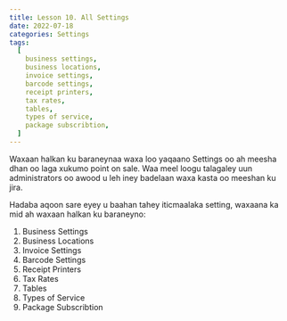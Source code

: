 ```yaml
---
title: Lesson 10. All Settings
date: 2022-07-18
categories: Settings
tags:
  [
    business settings,
    business locations,
    invoice settings,
    barcode settings,
    receipt printers,
    tax rates,
    tables,
    types of service,
    package subscribtion,
  ]
---
```


Waxaan halkan ku baraneynaa waxa loo yaqaano Settings oo ah meesha dhan oo laga xukumo point on sale. Waa meel loogu talagaley uun administrators oo awood u leh iney badelaan waxa kasta oo meeshan ku jira.

Hadaba aqoon sare eyey u baahan tahey iticmaalaka setting, waxaana ka mid ah waxaan halkan ku baraneyno:

1. Business Settings
2. Business Locations
3. Invoice Settings
4. Barcode Settings
5. Receipt Printers
6. Tax Rates
7. Tables
8. Types of Service
9. Package Subscribtion
